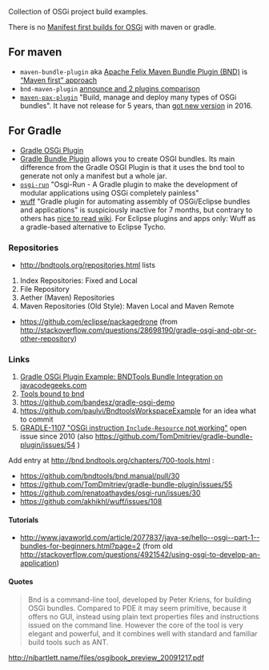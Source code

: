 
Collection of OSGi project build examples.

There is no [Manifest first builds for OSGi](http://stackoverflow.com/questions/35629891/manifest-first-osgi-build-with-gradle-migrating-from-ant-to-gradle) with maven or gradle.

## For maven

- `maven-bundle-plugin`
aka [Apache Felix Maven Bundle Plugin (BND)](http://felix.apache.org/documentation/subprojects/apache-felix-maven-bundle-plugin-bnd.html)
is [“Maven first” approach](http://bnd.bndtools.org/tools/maven-felix.html) 
- `bnd-maven-plugin` [announce and 2 plugins comparison](http://njbartlett.name/2015/03/27/announcing-bnd-maven-plugin.html)
- [`maven-pax-plugin`](https://github.com/ops4j/org.ops4j.pax.construct) "Build, manage and deploy many types of OSGi bundles". It have not release for 5 years, than [got new version](http://mvnrepository.com/artifact/org.ops4j/maven-pax-plugin) in 2016.

## For Gradle

- [Gradle OSGi Plugin](https://docs.gradle.org/current/userguide/osgi_plugin.html)
- [Gradle Bundle Plugin](https://github.com/TomDmitriev/gradle-bundle-plugin) allows you to create OSGI bundles. Its main difference from the Gradle OSGI Plugin is that it uses the bnd tool to generate not only a manifest but a whole jar.
- [`osgi-run`](https://github.com/renatoathaydes/osgi-run) "Osgi-Run - A Gradle plugin to make the development of modular applications using OSGi completely painless"
- [wuff](https://github.com/akhikhl/wuff) "Gradle plugin for automating assembly of OSGi/Eclipse bundles and applications" is suspiciously inactive for 7 months, but contrary to others has [nice to read wiki](https://github.com/akhikhl/wuff/wiki/).
For Eclipse plugins and apps only: Wuff as a gradle-based alternative to Eclipse Tycho.


### Repositories

- http://bndtools.org/repositories.html lists 

1. Index Repositories: Fixed and Local
2. File Repository
3. Aether (Maven) Repositories
4. Maven Repositories (Old Style): Maven Local and Maven Remote

- https://github.com/eclipse/packagedrone (from http://stackoverflow.com/questions/28698190/gradle-osgi-and-obr-or-other-repository)

### Links

1. [Gradle OSGi Plugin Example: BNDTools Bundle Integration on javacodegeeks.com](https://examples.javacodegeeks.com/core-java/gradle/gradle-osgi-plugin-example/)
1. [Tools bound to bnd](http://bnd.bndtools.org/chapters/700-tools.html)
2. https://github.com/bandesz/gradle-osgi-demo
3. https://github.com/paulvi/BndtoolsWorkspaceExample for an idea what to commit
3. [GRADLE-1107 "OSGi instruction `Include-Resource` not working"](https://issues.gradle.org/browse/GRADLE-1107)
 open issue since 2010 (also https://github.com/TomDmitriev/gradle-bundle-plugin/issues/54 )


Add entry at http://bnd.bndtools.org/chapters/700-tools.html :
- https://github.com/bndtools/bnd.manual/pull/30
- https://github.com/TomDmitriev/gradle-bundle-plugin/issues/55
- https://github.com/renatoathaydes/osgi-run/issues/30
- https://github.com/akhikhl/wuff/issues/108

#### Tutorials

- http://www.javaworld.com/article/2077837/java-se/hello--osgi--part-1--bundles-for-beginners.html?page=2 (from old http://stackoverflow.com/questions/4921542/using-osgi-to-develop-an-application)

#### Quotes

> Bnd is a command-line tool, developed by Peter Kriens, for building OSGi
bundles. Compared to PDE it may seem primitive, because it offers no GUI,
instead using plain text properties files and instructions issued on the command
line. However the core of the tool is very elegant and powerful, and it combines
well with standard and familiar build tools such as ANT.

http://njbartlett.name/files/osgibook_preview_20091217.pdf
